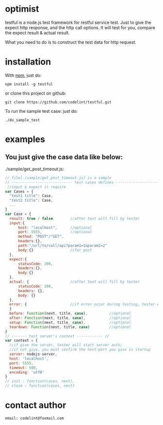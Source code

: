 optimist
========

testful is a node.js test framework for restful service test.
Just to give the expect http response, and the http call options.
It will test for you, compare the expect result & actual result.

What you need to do is to construct the test data for http request.

installation
============

With [npm](http://github.com/isaacs/npm), just do:

    npm install -g testful

or clone this project on github:

    git clone https://github.com/codelint/testful.git

To run the sample test case:
just do:

    ./do_sample_test


examples
========

You just give the case data like below:
-------------------------------------------------------------------

./sample/get_post_timeout.js:

```javascript
// file[./sample/get_post_timeout.js] is a sample
// ---------------------------- test cases defines --------------------------- //
 //input & expect is require
var Cases = {
  "test1 title": Case,
  "test2 title": Case,
  ...
}
var Case = {
  result: true / false        //after test will fill by tester
  input:{
      host: "localhost",      //optional
      port: 5555,             //optional
      method: "POST"/"GET",
      headers:{},
      path:"/url/to/call/api?param1=1&param2=2"
      body:{}                 //for post
  },
  expect:{
      statusCode: 200,
      headers:{},
      body:{}
  },
  actual: {                   //after test will fill by tester
      statusCode: 200,
      headers: {},
      body: {}
  },
  error: {                    //if error occur during testing, tester will fill this field
  }
  before: Function(next, title, case),          //optional
  after: Function(next, title, case),           //optional
  setup: Function(next, title, case),           //optional
  teardown: Function(next, title, case)         //optional
}
// ------- test server's context ------------ //
var context = {
  //if give the server, tester will start server auto;
  //if not give, you must confirm the host:port you give is startup
  server: nodejs-server,
  host: 'localhost',
  port: 5555,
  timeout: 500,
  encoding: 'utf8'
}
// init : function(cases, next),
// close : function(cases, next)
```


contact author
===========
````
email: codelint@foxmail.com
````
